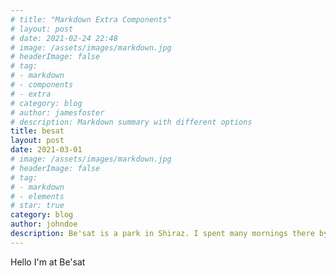 ```yaml
---
# title: "Markdown Extra Components"
# layout: post
# date: 2021-02-24 22:48
# image: /assets/images/markdown.jpg
# headerImage: false
# tag:
# - markdown
# - components
# - extra
# category: blog
# author: jamesfoster
# description: Markdown summary with different options
title: besat
layout: post
date: 2021-03-01
# image: /assets/images/markdown.jpg
# headerImage: false
# tag:
# - markdown
# - elements
# star: true
category: blog
author: johndoe
description: Be'sat is a park in Shiraz. I spent many mornings there by myself.
---
```


Hello I'm at Be'sat